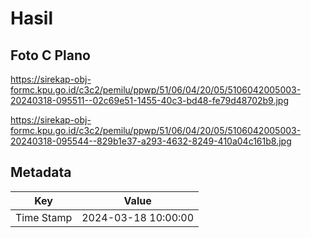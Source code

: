# Hasil

## Foto C Plano

https://sirekap-obj-formc.kpu.go.id/c3c2/pemilu/ppwp/51/06/04/20/05/5106042005003-20240318-095511--02c69e51-1455-40c3-bd48-fe79d48702b9.jpg

https://sirekap-obj-formc.kpu.go.id/c3c2/pemilu/ppwp/51/06/04/20/05/5106042005003-20240318-095544--829b1e37-a293-4632-8249-410a04c161b8.jpg


## Metadata

| Key        | Value               |
| ---------- | ------------------- |
| Time Stamp | 2024-03-18 10:00:00 |



